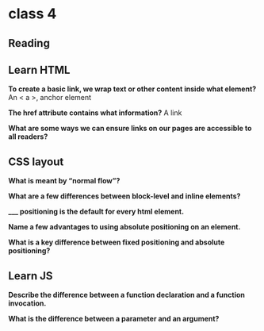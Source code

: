 # class 4

## Reading


## Learn HTML

**To create a basic link, we wrap text or other content inside what element?**
An < a >, anchor element

**The href attribute contains what information?**
A link 

**What are some ways we can ensure links on our pages are accessible to all readers?**


## CSS layout

**What is meant by “normal flow”?**

**What are a few differences between block-level and inline elements?**

**___ positioning is the default for every html element.**

**Name a few advantages to using absolute positioning on an element.**

**What is a key difference between fixed positioning and absolute positioning?**

## Learn JS

**Describe the difference between a function declaration and a function invocation.**

**What is the difference between a parameter and an argument?**
